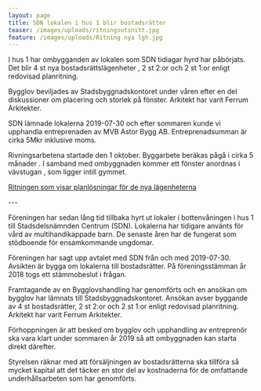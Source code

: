 ```yaml
---
layout: page
title: SDN lokalen i hus 1 blir bostadsrätter
teaser: /images/uploads/ritningsutsnitt.jpg
feature: /images/uploads/Ritning nya lgh.jpg
---
```

I hus 1 har ombygganden av lokalen som SDN tidiagar hyrd har påbörjats. Det blir 4 st nya bostadsrättslägenheter , 2 st 2:or och 2 st 1:or enligt redovisad planritning. 

Bygglov beviljades av Stadsbyggnadskontoret under våren efter en del diskussioner om placering och storlek på fönster. Arkitekt har varit Ferrum Arkitekter.

SDN lämnade lokalerna 2019-07-30 och efter sommaren kunde vi upphandla entreprenaden av MVB Astor Bygg AB. Entreprenadsumman är cirka 5Mkr inklusive moms.

Rivningsarbetena startade den 1 oktober. Byggarbete beräkas pågå i cirka 5 månader. I samband med ombyggnaden kommer ett fönster anordnas i vävstugan , som ligger intill gymmet. 

[Ritningen som visar planlösningar för de nya lägenheterna](/imagets/uploads/Ritning.pdf)

\---

Föreningen har sedan lång tid tillbaka hyrt ut lokaler i bottenvåningen i hus 1 till Stadsdelsnämnden Centrum (SDN). Lokalerna har tidigare använts för vård av multihandikappade barn. De senaste åren har de fungerat som stödboende för ensamkommande ungdomar.

Föreningen har sagt upp avtalet med SDN från och med 2019-07-30. Avsikten är bygga om lokalerna till bostadsrätter. På föreningsstämman år 2018 togs ett stämmobeslut i frågan.

Framtagande av en Bygglovshandling har genomförts och en ansökan om bygglov har lämnats till Stadsbyggnadskontoret. Ansökan avser byggande av 4 st bostadsrätter, 2 st 2:or och 2 st 1:or enligt redovisad planritning. Arkitekt har varit Ferrum Arkitekter.

Förhoppningen är att besked om bygglov och upphandling av entreprenör ska vara klart under sommaren år 2019 så att ombyggnaden kan starta direkt därefter.

Styrelsen räknar med att försäljningen av bostadsrätterna ska tillföra så mycket kapital att det täcker en stor del av kostnaderna för de omfattande underhållsarbeten som har genomförts.
